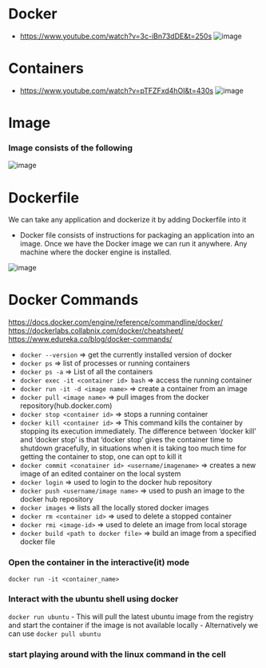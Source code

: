 # Docker
- https://www.youtube.com/watch?v=3c-iBn73dDE&t=250s
![image](https://user-images.githubusercontent.com/11143215/165758800-c1f9fbba-4b26-495d-bce7-5b0679751fe9.png)

# Containers
- https://www.youtube.com/watch?v=pTFZFxd4hOI&t=430s
![image](https://user-images.githubusercontent.com/11143215/165864021-53f79534-5504-4e64-b21e-aeb17db70e81.png)

# Image
### Image consists of the following 
![image](https://user-images.githubusercontent.com/11143215/165864441-0599406e-2194-4b75-ac02-108e0e61585b.png)

# Dockerfile
We can take any application and dockerize it by adding Dockerfile into it
- Docker file consists of instructions for packaging an application into an image. Once we have the Docker image we can run it anywhere. Any machine where the   docker engine is installed.

![image](https://user-images.githubusercontent.com/11143215/165869251-22c3e69b-f001-480b-b504-c9db029172a9.png)


# Docker Commands
https://docs.docker.com/engine/reference/commandline/docker/
https://dockerlabs.collabnix.com/docker/cheatsheet/
https://www.edureka.co/blog/docker-commands/
- ``` docker --version ``` => get the currently installed version of docker
- ``` docker ps ``` => list of processes or running containers
- ``` docker ps -a ``` => List of all the containers
- ``` docker exec -it <container id> bash ``` => access the running container
- ``` docker run -it -d <image name> ``` => create a container from an image
- ``` docker pull <image name> ``` => pull images from the docker repository(hub.docker.com)
- ``` docker stop <container id> ``` => stops a running container
- ``` docker kill <container id> ``` => This command kills the container by stopping its execution immediately. The difference between ‘docker kill’ and ‘docker stop’ is that ‘docker stop’ gives the container time to shutdown gracefully, in situations when it is taking too much time for getting the container to stop, one can opt to kill it
- ``` docker commit <conatainer id> <username/imagename> ``` => creates a new image of an edited container on the local system
- ``` docker login ``` => used to login to the docker hub repository
- ``` docker push <username/image name> ``` => used to push an image to the docker hub repository
- ``` docker images ``` => lists all the locally stored docker images
- ``` docker rm <container id> ``` => used to delete a stopped container
- ``` docker rmi <image-id> ``` => used to delete an image from local storage
- ``` docker build <path to docker file> ``` =>  build an image from a specified docker file


### Open the container in the interactive(it) mode
``` docker run -it <container_name> ```

### Interact with the ubuntu shell using docker
``` docker run ubuntu ```
    - This will pull the latest ubuntu image from the registry and start the container if the image is not available locally
    - Alternatively we can use ```docker pull ubuntu ```
### start playing around with the linux command in the cell
